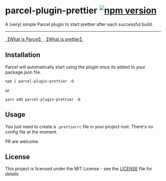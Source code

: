 # parcel-plugin-prettier  [![npm version](https://badge.fury.io/js/parcel-plugin-prettier.svg)](https://badge.fury.io/js/parcel-plugin-prettier)

A (very) simple Parcel plugin to start prettier after each successful build.

---

[【What is Parcel】](https://parceljs.org/) [【What is prettier】](https://prettier.io)

## Installation

Parcel will automatically start using the plugin once its added to your package.json file.

```
npm i parcel-plugin-prettier -D
```
or
```
yarn add parcel-plugin-prettier -D
```

## Usage

You just need to create a `.prettierrc` file in your project root.
There's no config file at the moment.

PR are welcome.

## License

This project is licensed under the MIT License - see the [LICENSE](LICENSE) file for details